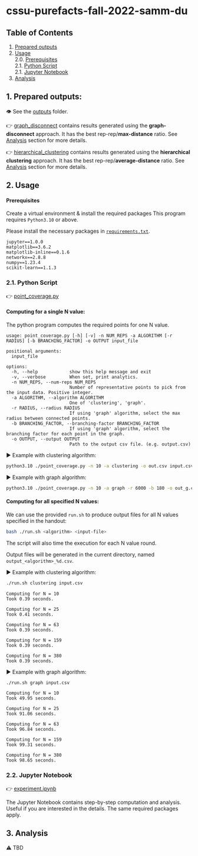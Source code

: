 # cssu-purefacts-fall-2022-samm-du

## Table of Contents

1. [Prepared outputs](#1-prepared-outputs)
2. [Usage](#2-usage)  
   2.0. [Prerequisites](#prerequisites)  
   2.1. [Python Script](#21-python-script)  
   2.1. [Jupyter Notebook](#22-jupyter-notebook)
3. [Analysis](#3-analysis)

## 1. Prepared outputs:

:eye: See the [outputs](https://github.com/sammdu/cssu-purefacts-fall-2022-samm-du/tree/main/outputs) folder.

👉 [graph_disconnect](https://github.com/sammdu/cssu-purefacts-fall-2022-samm-du/tree/main/outputs/graph_disconnect) contains results generated using the **graph-disconnect** approach. It has the best rep-rep/**max-distance** ratio. See [Analysis](#3-analysis) section for more details.

👉 [hierarchical_clustering](https://github.com/sammdu/cssu-purefacts-fall-2022-samm-du/tree/main/outputs/graph_disconnect) contains results generated using the **hierarchical clustering** approach. It has the best rep-rep/**average-distance** ratio. See [Analysis](#3-analysis) section for more details.

## 2. Usage

#### Prerequisites

Create a virtual environment & install the required packages
This program requires `Python3.10` or above.

Please install the necessary packages in [`requirements.txt`](https://github.com/sammdu/cssu-purefacts-fall-2022-samm-du/blob/main/requirements.txt).

```
jupyter==1.0.0
matplotlib==3.6.2
matplotlib-inline==0.1.6
networkx==2.8.8
numpy==1.23.4
scikit-learn==1.1.3
```

### 2.1. Python Script

👉 [point_coverage.py](https://github.com/sammdu/cssu-purefacts-fall-2022-samm-du/blob/main/point_coverage.py)

#### Computing for a single N value:

The python program computes the required points for one N value.

```
usage: point_coverage.py [-h] [-v] -n NUM_REPS -a ALGORITHM [-r RADIUS] [-b BRANCHING_FACTOR] -o OUTPUT input_file

positional arguments:
  input_file

options:
  -h, --help            show this help message and exit
  -v, --verbose         When set, print analytics.
  -n NUM_REPS, --num-reps NUM_REPS
                        Number of representative points to pick from the input data. Positive integer.
  -a ALGORITHM, --algorithm ALGORITHM
                        One of 'clustering', 'graph'.
  -r RADIUS, --radius RADIUS
                        If using 'graph' algorithm, select the max radius between connected points.
  -b BRANCHING_FACTOR, --branching-factor BRANCHING_FACTOR
                        If using 'graph' algorithm, select the branching factor for each point in the graph.
  -o OUTPUT, --output OUTPUT
                        Path to the output csv file. (e.g. output.csv)
```

:arrow_forward: Example with clustering algorithm:

```bash
python3.10 ./point_coverage.py -n 10 -a clustering -o out.csv input.csv
```

:arrow_forward: Example with graph algorithm:

```bash
python3.10 ./point_coverage.py -n 10 -a graph -r 6000 -b 180 -o out_g.csv input.csv
```

#### Computing for all specified N values:

We can use the provided `run.sh` to produce output files for all N values specified in the handout:

```bash
bash ./run.sh <algorithm> <input-file>
```

The script will also time the execution for each N value round.

Output files will be generated in the current directory, named `output_<algorithm>_%d.csv`.

:arrow_forward: Example with clustering algorithm:

```bash
./run.sh clustering input.csv
```

```
Computing for N = 10
Took 0.39 seconds.

Computing for N = 25
Took 0.41 seconds.

Computing for N = 63
Took 0.39 seconds.

Computing for N = 159
Took 0.39 seconds.

Computing for N = 380
Took 0.39 seconds.
```

:arrow_forward: Example with graph algorithm:

```bash
./run.sh graph input.csv
```

```
Computing for N = 10
Took 49.95 seconds.

Computing for N = 25
Took 91.06 seconds.

Computing for N = 63
Took 96.84 seconds.

Computing for N = 159
Took 99.31 seconds.

Computing for N = 380
Took 98.65 seconds.
```

### 2.2. Jupyter Notebook

👉 [experiment.ipynb](https://github.com/sammdu/cssu-purefacts-fall-2022-samm-du/blob/main/experiment.ipynb)

The Jupyter Notebook contains step-by-step computation and analysis.
Useful if you are interested in the details.
The same required packages apply.

## 3. Analysis

⚠️ TBD
